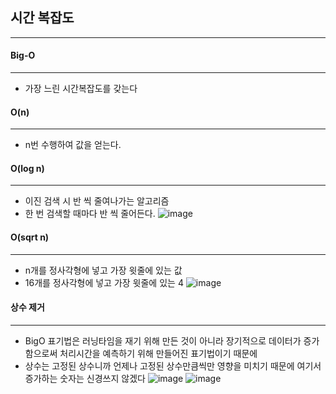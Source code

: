 ## 시간 복잡도
---
#### Big-O
---
  + 가장 느린 시간복잡도를 갖는다

#### O(n)
----
  + n번 수행하여 값을 얻는다.

#### O(log n)
----
  + 이진 검색 시 반 씩 줄여나가는 알고리즘
  + 한 번 검색할 때마다 반 씩 줄어든다.
![image](https://user-images.githubusercontent.com/76584547/135397519-9df5148f-499b-4d86-b9d0-0610cf3ce257.png)


#### O(sqrt n)
---
  + n개를 정사각형에 넣고 가장 윗줄에 있는 값
  + 16개를 정사각형에 넣고 가장 윗줄에 있는 4
![image](https://user-images.githubusercontent.com/76584547/135398550-425f6a99-27bf-4f51-84b3-288c96c35a59.png)


#### 상수 제거
---
  + BigO 표기법은 러닝타임을 재기 위해 만든 것이 아니라 장기적으로 데이터가 증가함으로써 처리시간을 예측하기 위해 만들어진 표기법이기 때문에
  + 상수는 고정된 상수니까 언제나 고정된 상수만큼씩만 영향을 미치기 때문에 여기서 증가하는 숫자는 신경쓰지 않겠다
  ![image](https://user-images.githubusercontent.com/76584547/135398984-382f5970-7dc2-4946-a4fd-13c5799d777f.png)
  ![image](https://user-images.githubusercontent.com/76584547/135399170-3577ddd8-6294-45d0-8013-329be3393b95.png)

